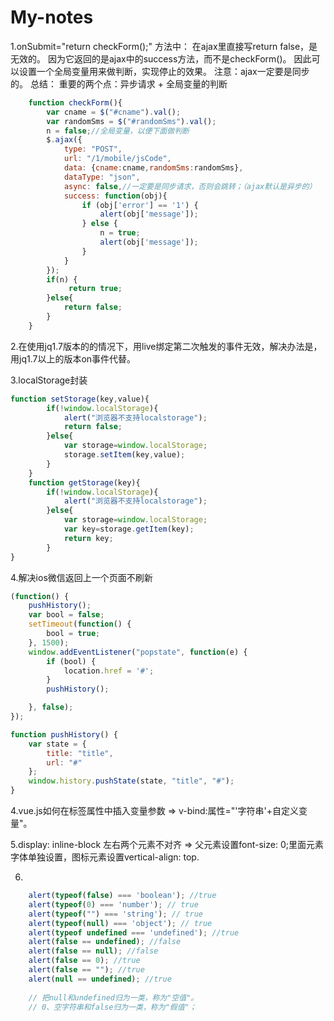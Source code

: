 # My-notes
1.onSubmit="return checkForm();" 方法中：
在ajax里直接写return false，是无效的。
因为它返回的是ajax中的success方法，而不是checkForm()。
因此可以设置一个全局变量用来做判断，实现停止的效果。
注意：ajax一定要是同步的。
总结：
重要的两个点：异步请求  +  全局变量的判断
```javascript
    function checkForm(){
        var cname = $("#cname").val();
        var randomSms = $("#randomSms").val();
        n = false;//全局变量，以便下面做判断
        $.ajax({
            type: "POST",
            url: "/1/mobile/jsCode",
            data: {cname:cname,randomSms:randomSms},
            dataType: "json",
            async: false,//一定要是同步请求，否则会跳转；（ajax默认是异步的）
            success: function(obj){
                if (obj['error'] == '1') {
                    alert(obj['message']);
                } else {
                    n = true;
                    alert(obj['message']);
                }
            }
        });
        if(n) {
             return true;
        }else{
            return false;
        }
    }
```


2.在使用jq1.7版本的的情况下，用live绑定第二次触发的事件无效，解决办法是，用jq1.7以上的版本on事件代替。

3.localStorage封装
```javascript
function setStorage(key,value){
        if(!window.localStorage){
            alert("浏览器不支持localstorage");
            return false;
        }else{
            var storage=window.localStorage;
            storage.setItem(key,value);
        }
    }
    function getStorage(key){
        if(!window.localStorage){
            alert("浏览器不支持localstorage");
        }else{
            var storage=window.localStorage;
            var key=storage.getItem(key);
            return key;
        }
}
```
4.解决ios微信返回上一个页面不刷新
```javascript
(function() {
    pushHistory();
    var bool = false;
    setTimeout(function() {
        bool = true;
    }, 1500);
    window.addEventListener("popstate", function(e) {
        if (bool) {
            location.href = '#';
        }
        pushHistory();

    }, false);
});

function pushHistory() {
    var state = {
        title: "title",
        url: "#"
    };
    window.history.pushState(state, "title", "#");
}
```
4.vue.js如何在标签属性中插入变量参数  =>  v-bind:属性="'字符串'+自定义变量"。

5.display: inline-block 左右两个元素不对齐 => 父元素设置font-size: 0;里面元素字体单独设置，图标元素设置vertical-align: top.

6.
```javascript
    alert(typeof(false) === 'boolean'); //true
    alert(typeof(0) === 'number'); // true
    alert(typeof("") === 'string'); // true
    alert(typeof(null) === 'object'); // true
    alert(typeof undefined === 'undefined'); //true
    alert(false == undefined); //false
    alert(false == null); //false
    alert(false == 0); //true
    alert(false == ""); //true
    alert(null == undefined); //true
    
    // 把null和undefined归为一类，称为"空值"。
    // 0、空字符串和false归为一类，称为"假值"；
```
   
